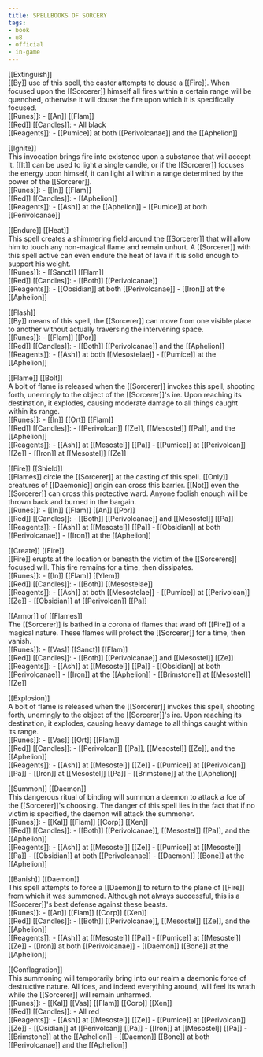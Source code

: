```yaml
---
title: SPELLBOOKS OF SORCERY
tags:
- book
- u8
- official
- in-game
---
```


  
[[Extinguish]]  
[[By]] use of this spell, the caster attempts to douse a [[Fire]]. When focused upon the [[Sorcerer]] himself all fires within a certain range will be quenched, otherwise it will douse the fire upon which it is specifically focused.  
[[Runes]]: - [[An]] [[Flam]]  
[[Red]] [[Candles]]: - All black  
[[Reagents]]: - [[Pumice]] at both [[Perivolcanae]] and the [[Aphelion]]  
  
[[Ignite]]  
This invocation brings fire into existence upon a substance that will accept it. [[It]] can be used to light a single candle, or if the [[Sorcerer]] focuses the energy upon himself, it can light all within a range determined by the power of the [[Sorcerer]].  
[[Runes]]: - [[In]] [[Flam]]  
[[Red]] [[Candles]]: - [[Aphelion]]  
[[Reagents]]: - [[Ash]] at the [[Aphelion]] - [[Pumice]] at both [[Perivolcanae]]  
  
[[Endure]] [[Heat]]  
This spell creates a shimmering field around the [[Sorcerer]] that will allow him to touch any non-magical flame and remain unhurt. A [[Sorcerer]] with this spell active can even endure the heat of lava if it is solid enough to support his weight.  
[[Runes]]: - [[Sanct]] [[Flam]]  
[[Red]] [[Candles]]: - [[Both]] [[Perivolcanae]]  
[[Reagents]]: - [[Obsidian]] at both [[Perivolcanae]] - [[Iron]] at the [[Aphelion]]  
  
[[Flash]]  
[[By]] means of this spell, the [[Sorcerer]] can move from one visible place to another without actually traversing the intervening space.  
[[Runes]]: - [[Flam]] [[Por]]  
[[Red]] [[Candles]]: - [[Both]] [[Perivolcanae]] and the [[Aphelion]]  
[[Reagents]]: - [[Ash]] at both [[Mesostelae]] - [[Pumice]] at the [[Aphelion]]  
  
[[Flame]] [[Bolt]]  
A bolt of flame is released when the [[Sorcerer]] invokes this spell, shooting forth, unerringly to the object of the [[Sorcerer]]'s ire. Upon reaching its destination, it explodes, causing moderate damage to all things caught within its range.  
[[Runes]]: - [[In]] [[Ort]] [[Flam]]  
[[Red]] [[Candles]]: - [[Perivolcan]] [[Ze]], [[Mesostel]] [[Pa]], and the [[Aphelion]]  
[[Reagents]]: - [[Ash]] at [[Mesostel]] [[Pa]] - [[Pumice]] at [[Perivolcan]] [[Ze]] - [[Iron]] at [[Mesostel]] [[Ze]]  
  
[[Fire]] [[Shield]]  
[[Flames]] circle the [[Sorcerer]] at the casting of this spell. [[Only]] creatures of [[Daemonic]] origin can cross this barrier. [[Not]] even the [[Sorcerer]] can cross this protective ward. Anyone foolish enough will be thrown back and burned in the bargain.  
[[Runes]]: - [[In]] [[Flam]] [[An]] [[Por]]  
[[Red]] [[Candles]]: - [[Both]] [[Perivolcanae]] and [[Mesostel]] [[Pa]]  
[[Reagents]]: - [[Ash]] at [[Mesostel]] [[Pa]] - [[Obsidian]] at both [[Perivolcanae]] - [[Iron]] at the [[Aphelion]]  
  
[[Create]] [[Fire]]  
[[Fire]] erupts at the location or beneath the victim of the [[Sorcerers]] focused will. This fire remains for a time, then dissipates.  
[[Runes]]: - [[In]] [[Flam]] [[Ylem]]  
[[Red]] [[Candles]]: - [[Both]] [[Mesostelae]]  
[[Reagents]]: - [[Ash]] at both [[Mesostelae]] - [[Pumice]] at [[Perivolcan]] [[Ze]] - [[Obsidian]] at [[Perivolcan]] [[Pa]]  
  
[[Armor]] of [[Flames]]  
The [[Sorcerer]] is bathed in a corona of flames that ward off [[Fire]] of a magical nature. These flames will protect the [[Sorcerer]] for a time, then vanish.  
[[Runes]]: - [[Vas]] [[Sanct]] [[Flam]]  
[[Red]] [[Candles]]: - [[Both]] [[Perivolcanae]] and [[Mesostel]] [[Ze]]  
[[Reagents]]: - [[Ash]] at [[Mesostel]] [[Pa]] - [[Obsidian]] at both [[Perivolcanae]] - [[Iron]] at the [[Aphelion]] - [[Brimstone]] at [[Mesostel]] [[Ze]]  
  
[[Explosion]]  
A bolt of flame is released when the [[Sorcerer]] invokes this spell, shooting forth, unerringly to the object of the [[Sorcerer]]'s ire. Upon reaching its destination, it explodes, causing heavy damage to all things caught within its range.  
[[Runes]]: - [[Vas]] [[Ort]] [[Flam]]  
[[Red]] [[Candles]]: - [[Perivolcan]] [[Pa]], [[Mesostel]] [[Ze]], and the [[Aphelion]]  
[[Reagents]]: - [[Ash]] at [[Mesostel]] [[Ze]] - [[Pumice]] at [[Perivolcan]] [[Pa]] - [[Iron]] at [[Mesostel]] [[Pa]] - [[Brimstone]] at the [[Aphelion]]  
  
[[Summon]] [[Daemon]]  
This dangerous ritual of binding will summon a daemon to attack a foe of the [[Sorcerer]]'s choosing. The danger of this spell lies in the fact that if no victim is specified, the daemon will attack the summoner.  
[[Runes]]: - [[Kal]] [[Flam]] [[Corp]] [[Xen]]  
[[Red]] [[Candles]]: - [[Both]] [[Perivolcanae]], [[Mesostel]] [[Pa]], and the [[Aphelion]]  
[[Reagents]]: - [[Ash]] at [[Mesostel]] [[Ze]] - [[Pumice]] at [[Mesostel]] [[Pa]] - [[Obsidian]] at both [[Perivolcanae]] - [[Daemon]] [[Bone]] at the [[Aphelion]]  
  
[[Banish]] [[Daemon]]  
This spell attempts to force a [[Daemon]] to return to the plane of [[Fire]] from which it was summoned. Although not always successful, this is a [[Sorcerer]]'s best defense against these beasts.  
[[Runes]]: - [[An]] [[Flam]] [[Corp]] [[Xen]]  
[[Red]] [[Candles]]: - [[Both]] [[Perivolcanae]], [[Mesostel]] [[Ze]], and the [[Aphelion]]  
[[Reagents]]: - [[Ash]] at [[Mesostel]] [[Pa]] - [[Pumice]] at [[Mesostel]] [[Ze]] - [[Iron]] at both [[Perivolcanae]] - [[Daemon]] [[Bone]] at the [[Aphelion]]  
  
[[Conflagration]]  
This summoning will temporarily bring into our realm a daemonic force of destructive nature. All foes, and indeed everything around, will feel its wrath while the [[Sorcerer]] will remain unharmed.  
[[Runes]]: - [[Kal]] [[Vas]] [[Flam]] [[Corp]] [[Xen]]  
[[Red]] [[Candles]]: - All red  
[[Reagents]]: - [[Ash]] at [[Mesostel]] [[Ze]] - [[Pumice]] at [[Perivolcan]] [[Ze]] - [[Osidian]] at [[Perivolcan]] [[Pa]] - [[Iron]] at [[Mesostel]] [[Pa]] - [[Brimstone]] at the [[Aphelion]] - [[Daemon]] [[Bone]] at both [[Perivolcanae]] and the [[Aphelion]]